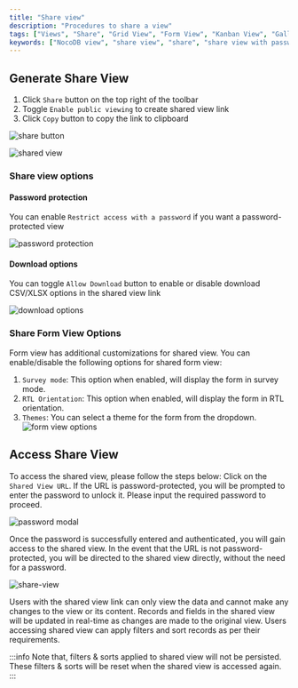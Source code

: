 ```yaml
---
title: "Share view"
description: "Procedures to share a view"
tags: ["Views", "Share", "Grid View", "Form View", "Kanban View", "Gallery View"]
keywords: ["NocoDB view", "share view", "share", "share view with password protection", "share view with download options"]
---
```


## Generate Share View
1. Click `Share` button on the top right of the toolbar
2. Toggle `Enable public viewing` to create shared view link
3. Click `Copy` button to copy the link to clipboard

![share button](/img/v2/views/share-view/share-button.png)

![shared view](/img/v2/views/share-view/share-view-modal.png)

### Share view options
#### Password protection
You can enable `Restrict access with a password` if you want a password-protected view

![password protection](/img/v2/views/share-view/share-view-modal-2.png)

#### Download options
You can toggle `Allow Download` button to enable or disable download CSV/XLSX options in the shared view link

![download options](/img/v2/views/share-view/share-view-modal-3.png)


### Share Form View Options
Form view has additional customizations for shared view. You can enable/disable the following options for shared form view:
1. `Survey mode`: This option when enabled, will display the form in survey mode.
2. `RTL Orientation`: This option when enabled, will display the form in RTL orientation.
3. `Themes`: You can select a theme for the form from the dropdown.
   ![form view options](/img/v2/views/share-view/share-view-form.png)


## Access Share View
To access the shared view, please follow the steps below:
Click on the `Shared View URL`. If the URL is password-protected, you will be prompted to enter the password to unlock it. Please input the required password to proceed.

![password modal](/img/v2/views/share-view/share-view-password.png)

Once the password is successfully entered and authenticated, you will gain access to the shared view.
In the event that the URL is not password-protected, you will be directed to the shared view directly, without the need for a password.

![share-view](/img/v2/views/share-view/share-view.png)

Users with the shared view link can only view the data and cannot make any changes to the view or its content. Records and fields in the shared view will be updated in real-time as changes are made to the original view. Users accessing shared view can apply filters and sort records as per their requirements.

:::info
Note that, filters & sorts applied to shared view will not be persisted. These filters & sorts will be reset when the shared view is accessed again.
:::